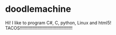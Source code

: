 # doodlemachine

Hi! I like to program C#, C, python, Linux and html5! TACOS!!!!!!!!!!!!!!!!!!!!!!!!!!!!!!!!!!!!!!!!!!
